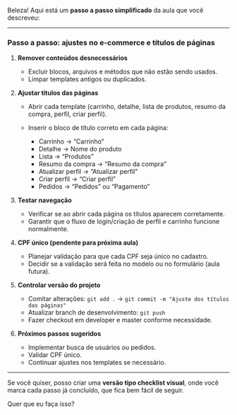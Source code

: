 Beleza! Aqui está um **passo a passo simplificado** da aula que você descreveu:

---

### Passo a passo: ajustes no e-commerce e títulos de páginas

1. **Remover conteúdos desnecessários**

   * Excluir blocos, arquivos e métodos que não estão sendo usados.
   * Limpar templates antigos ou duplicados.

2. **Ajustar títulos das páginas**

   * Abrir cada template (carrinho, detalhe, lista de produtos, resumo da compra, perfil, criar perfil).
   * Inserir o bloco de título correto em cada página:

     * Carrinho → “Carrinho”
     * Detalhe → Nome do produto
     * Lista → “Produtos”
     * Resumo da compra → “Resumo da compra”
     * Atualizar perfil → “Atualizar perfil”
     * Criar perfil → “Criar perfil”
     * Pedidos → “Pedidos” ou “Pagamento”

3. **Testar navegação**

   * Verificar se ao abrir cada página os títulos aparecem corretamente.
   * Garantir que o fluxo de login/criação de perfil e carrinho funcione normalmente.

4. **CPF único (pendente para próxima aula)**

   * Planejar validação para que cada CPF seja único no cadastro.
   * Decidir se a validação será feita no modelo ou no formulário (aula futura).

5. **Controlar versão do projeto**

   * Comitar alterações: `git add .` → `git commit -m "Ajuste dos títulos das páginas"`
   * Atualizar branch de desenvolvimento: `git push`
   * Fazer checkout em developer e master conforme necessidade.

6. **Próximos passos sugeridos**

   * Implementar busca de usuários ou pedidos.
   * Validar CPF único.
   * Continuar ajustes nos templates se necessário.

---

Se você quiser, posso criar uma **versão tipo checklist visual**, onde você marca cada passo já concluído, que fica bem fácil de seguir.

Quer que eu faça isso?
